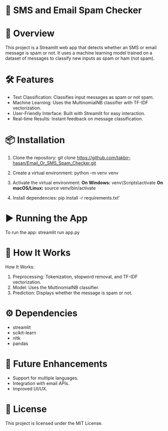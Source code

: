 # 📧 SMS and Email Spam Checker

# 🚀 Overview
This project is a Streamlit web app that detects whether an SMS or email message is spam or not.
It uses a machine learning model trained on a dataset of messages to classify new inputs as spam or ham (not spam).

# 🛠️ Features
- Text Classification: Classifies input messages as spam or not spam.
- Machine Learning: Uses the MultinomialNB classifier with TF-IDF vectorization.
- User-Friendly Interface: Built with Streamlit for easy interaction.
- Real-time Results: Instant feedback on message classification.

# 📦 Installation

1. Clone the repository:
   git clone https://github.com/takbir-hasan/Email_Or_SMS_Spam_Checker.git

2. Create a virtual environment:
   python -m venv venv

3. Activate the virtual environment:
   **On Windows:**
   venv\Scripts\activate
   **On macOS/Linux:**
   source venv/bin/activate

5. Install dependencies:
   pip install -r requirements.txt'

# ▶️ Running the App
To run the app:
streamlit run app.py

# 🧠 How It Works
How It Works:
1. Preprocessing: Tokenization, stopword removal, and TF-IDF vectorization.
2. Model: Uses the MultinomialNB classifier.
3. Prediction: Displays whether the message is spam or not.

# ⚙️ Dependencies

- streamlit
- scikit-learn
- nltk
- pandas

# 🎯 Future Enhancements

- Support for multiple languages.
- Integration with email APIs.
- Improved UI/UX.

# 📄 License
This project is licensed under the MIT License.


